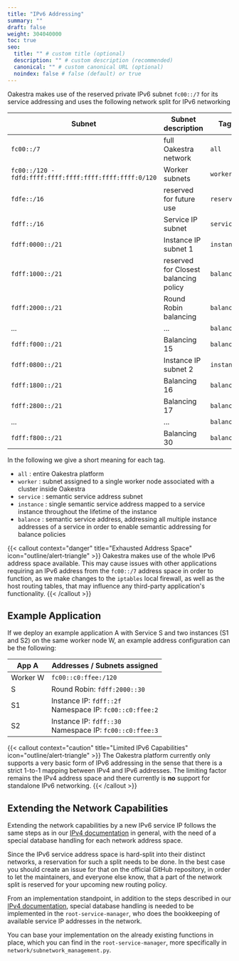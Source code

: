 ```yaml
---
title: "IPv6 Addressing"
summary: ""
draft: false
weight: 304040000
toc: true
seo:
  title: "" # custom title (optional)
  description: "" # custom description (recommended)
  canonical: "" # custom canonical URL (optional)
  noindex: false # false (default) or true
---
```


Oakestra makes use of the reserved private IPv6 subnet `fc00::/7` for its service addressing and uses the
following network split for IPv6 networking

| Subnet                                                  | Subnet description                    | Tag        |
|---------------------------------------------------------|---------------------------------------|------------|
| `fc00::/7`                                              | full Oakestra network                 | `all`      |
| `fc00::/120 - fdfd:ffff:ffff:ffff:ffff:ffff:ffff:0/120` | Worker subnets                        | `worker`   |
| `fdfe::/16`                                             | reserved for future use               | `reserved` |
| `fdff::/16`                                             | Service IP subnet                     | `service`  |
| `fdff:0000::/21`                                        | Instance IP subnet 1                  | `instance` |
| `fdff:1000::/21`                                        | reserved for Closest balancing policy | `balance`  |
| `fdff:2000::/21`                                        | Round Robin balancing                 | `balance`  |
| ...                                                     | ...                                   | `balance`  |
| `fdff:f000::/21`                                        | Balancing 15                          | `balance`  |
| `fdff:0800::/21`                                        | Instance IP subnet 2                  | `instance` |
| `fdff:1800::/21`                                        | Balancing 16                          | `balance`  |
| `fdff:2800::/21`                                        | Balancing 17                          | `balance`  |
| ...                                                     | ...                                   | `balance`  |
| `fdff:f800::/21`                                        | Balancing 30                          | `balance`  |

In the following we give a short meaning for each tag.

* `all` : entire Oakestra platform
* `worker` : subnet assigned to a single worker node associated with a cluster inside Oakestra
* `service` : semantic service address subnet
* `instance` : single semantic service address mapped to a service instance throughout the lifetime of the instance
* `balance` : semantic service address, addressing all multiple instance addresses of a service in order to enable
semantic addressing for balance policies

{{< callout context="danger" title="Exhausted Address Space" icon="outline/alert-triangle" >}}
Oakestra makes use of the whole IPv6 address space available.
This may cause issues with other applications requiring an IPv6 address from the `fc00::/7`
address space in order to function, as we make changes to the `iptables` local firewall,
as well as the host routing tables, that may influence any third-party application's functionality.
{{< /callout >}}

## Example Application

If we deploy an example application A with Service S and two instances (S1 and S2) on the same worker node W,
an example address configuration can be the following:

| App A    | Addresses / Subnets assigned                                |
|----------|-------------------------------------------------------------|
| Worker W | `fc00::c0:ffee:/120`                                        |
| S        | Round Robin: `fdff:2000::30`                                |
| S1       | Instance IP: `fdff::2f`<br> Namespace IP: `fc00::c0:ffee:2` |
| S2       | Instance IP: `fdff::30`<br> Namespace IP: `fc00::c0:ffee:3` | 


{{< callout context="caution" title="Limited IPv6 Capabilities" icon="outline/alert-triangle" >}}
The Oakestra platform currently only supports a very basic form of IPv6 addressing in the sense that there is a 
strict 1-to-1 mapping between IPv4 and IPv6 addresses.
The limiting factor remains the IPv4 address space and there currently is **no** support for standalone IPv6 networking.
{{< /callout >}}


## Extending the Network Capabilities

Extending the network capabilities by a new IPv6 service IP follows the same steps as in our
[IPv4 documentation](../ipv4-addressing) in general, with the need of a special database handling for each network
address space.

Since the IPv6 service address space is hard-split into their distinct networks, a reservation for such a split needs
to be done. In the best case you should create an issue for that on the official GitHub repository, in order to let
the maintainers, and everyone else know, that a part of the network split is reserved for your upcoming new routing
policy.

From an implementation standpoint, in addition to the steps described in our [IPv4 documentation](../ipv4-addressing),
special database handling is needed to be implemented in the `root-service-manager`, who does the bookkeeping of
available service IP addresses in the network.

You can base your implementation on the already existing functions in place, which you can find in the
`root-service-manager`, more specifically in `network/subnetwork_management.py`.
